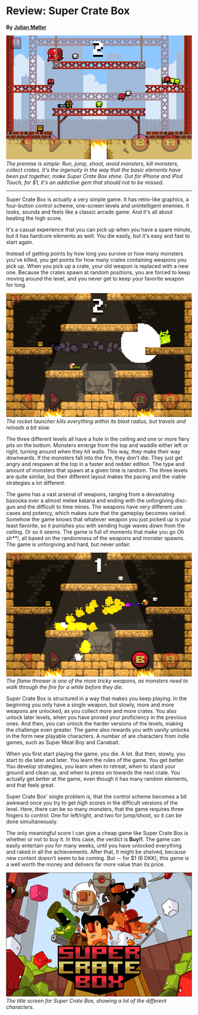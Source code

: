 Review: Super Crate Box
=========================

**By [Julian Møller](mailto:julian@julianmoeller.dk)**

![](monsters.png)  
_The premise is simple: Run, jump, shoot, avoid monsters, kill monsters, 
collect crates. It's the ingenuity in the way that the basic elements have been 
put together, make Super Crate Box shine. Out for iPhone and iPod Touch, for 
$1, it's an addictive gem that should not to be missed._

---

Super Crate Box is actually a very simple game. It has retro-like graphics, a 
four-button control scheme, one-screen levels and unintelligent enemies. It 
looks, sounds and feels like a classic arcade game. And it's all about beating 
the high score.

It's a casual experience that you can pick up when you have a spare minute, but 
it has hardcore elements as well. You die easily, but it's easy and fast to 
start again.

Instead of getting points by how long you survive or how many monsters you've 
killed, you get points for how many crates containing weapons you pick up. When 
you pick up a crate, your old weapon is replaced with a new one. Because the 
crates spawn at random positions, you are forced to keep moving around the 
level, and you never get to keep your favorite weapon for long.


![](rocket_launcher.png)  
_The rocket launcher kills everything within its blast radius, but travels and 
reloads a bit slow._


The three different levels all have a hole in the ceiling and one or more fiery 
pits on the bottom. Monsters emerge from the top and waddle either left or 
right, turning around when they hit walls. This way, they make their way 
downwards. If the monsters fall into the fire, they don't die: They just get 
angry and respawn at the top in a faster and redder edition. The type and 
amount of monsters that spawn at a given time is random. The three levels are 
quite similar, but their different layout makes the pacing and the viable 
strategies a lot different.

The game has a vast arsenal of weapons, ranging from a devastating bazooka over 
a almost melee katana and ending with the unforgiving disc-gun and the 
difficult to time mines. The weapons have very different use cases and potency, 
which makes sure that the gameplay becomes varied. Somehow the game knows that 
whatever weapon you just picked up is your least favorite, so it punishes you 
with sending huge waves down from the ceiling. Or so it seems. The game is full 
of moments that make you go _Oh sh**!_, all based on the randomness of the 
weapons and monster spawns. The game is unforgiving and hard, but never unfair.


![](flame_thrower.png)  
_The flame thrower is one of the more tricky weapons, as monsters need to walk 
through the fire for a while before they die._


Super Crate Box is structured in a way that makes you keep playing. In the 
beginning you only have a single weapon, but slowly, more and more weapons are 
unlocked, as you collect more and more crates. You also unlock later levels, 
when you have proved your proficiency in the previous ones. And then, you can 
unlock the harder versions of the levels, making the challenge even greater. 
The game also rewards you with vanity unlocks in the form new playable 
characters. A number of are characters from indie games, such as Super Meat Boy 
and Canabalt.

When you first start playing the game, you die. A lot. But then, slowly, you 
start to die later and later. You learn the rules of the game. You get better. 
You develop strategies, you learn when to retreat, when to stand your ground 
and clean up, and when to press on towards the next crate. You actually get 
_better_ at the game, even though it has many random elements, and that feels 
great.

Super Crate Box' single problem is, that the control scheme becomes a bit 
awkward once you try to get _high_ scores in the difficult versions of the 
level. Here, there can be so many monsters, that the game requires three 
fingers to control: One for left/right, and two for jump/shoot, so it can be 
done simultaneously.

The only meaningful score I can give a cheap game like Super Crate Box is 
whether or not to buy it. In this case, the verdict is **Buy!!**. The game can 
easily entertain you for many weeks, until you have unlocked everything and 
raked in all the achievements. After that, it might be shelved, because new 
content doesn't seem to be coming. But -- for $1 (6 DKK), this game is a well 
worth the money and delivers far more value than its price.


![](title.png)  
_The title screen for Super Crate Box, showing a lot of the different characters._